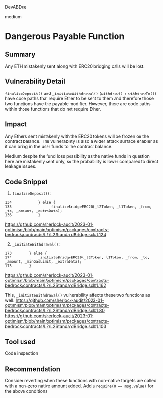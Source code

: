 DevABDee

medium

# Dangerous Payable Function

## Summary
Any ETH mistakenly sent along with ERC20 bridging calls will be lost.

## Vulnerability Detail
`finalizeDeposit()` and `_initiateWithdrawal()` (`withdraw()` + `withdrawTo()`) have code paths that require Ether to be sent to them and therefore those two functions have the payable modifier. However, there are code paths within those functions that do not require Ether.

## Impact
Any Ethers sent mistakenly with the ERC20 tokens will be frozen on the contract balance.
The vulnerability is also a wider attack surface enabler as it can bring in the user funds to the contract balance.

Medium despite the fund loss possibility as the native funds in question here are mistakenly sent only, so the probability is lower compared to direct leakage issues.

## Code Snippet
1. `finalizeDeposit()`:
```solidity
134            } else {
135                  finalizeBridgeERC20(_l2Token, _l1Token, _from, _to, _amount, _extraData);
136            }
```
https://github.com/sherlock-audit/2023-01-optimism/blob/main/optimism/packages/contracts-bedrock/contracts/L2/L2StandardBridge.sol#L124

2. `_initiateWithdrawal()`:
```solidity
173        } else {
174            _initiateBridgeERC20(_l2Token, l1Token, _from, _to, _amount, _minGasLimit, _extraData);
175        }
```
https://github.com/sherlock-audit/2023-01-optimism/blob/main/optimism/packages/contracts-bedrock/contracts/L2/L2StandardBridge.sol#L162

This, `_initiateWithdrawal()` vulnerability affects these two functions as well:
https://github.com/sherlock-audit/2023-01-optimism/blob/main/optimism/packages/contracts-bedrock/contracts/L2/L2StandardBridge.sol#L80 
https://github.com/sherlock-audit/2023-01-optimism/blob/main/optimism/packages/contracts-bedrock/contracts/L2/L2StandardBridge.sol#L103

## Tool used

Code inspection

## Recommendation
Consider reverting when these functions with non-native targets are called with a non-zero native amount added.
Add a `require(0 == msg.value)` for the above conditions
